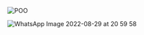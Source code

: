 ![POO](https://user-images.githubusercontent.com/101153757/190880454-e8a4a597-26e6-4241-a539-3c4f872c610f.png)


![WhatsApp Image 2022-08-29 at 20 59 58](https://user-images.githubusercontent.com/101153757/190880509-1afd35d0-694f-475a-8b15-c3675a61b87a.jpeg)
